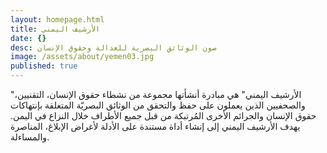```yaml
---
layout: homepage.html
title: الأرشيف اليمني
date: {}
desc: صون الوثائق البصرية للعدالة وحقوق الإنسان
image: /assets/about/yemen03.jpg
published: true
---
```


"الأرشيف اليمني" هي مبادرة أنشأتها مجموعة من نشطاء حقوق الإنسان، التقنيين، والصحفيين الذين يعملون على حفظ والتحقق من الوثائق البصريّة المتعلقة بإنتهاكات حقوق الإنسان والجرائم الأخرى المُرتبكة من قبل جميع الأطراف خلال النزاع في اليمن. يهدف الأرشيف اليمني إلى إنشاء أداة مستندة على الأدلة لأغراض الإبلاغ، المناصرة والمساءلة.
